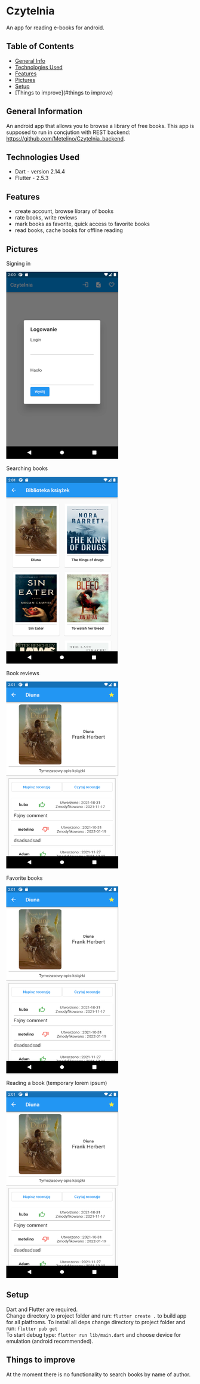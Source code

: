 # Czytelnia

An app for reading e-books for android.

## Table of Contents
* [General Info](#general-information)
* [Technologies Used](#technologies-used)
* [Features](#features)
* [Pictures](#pictures)
* [Setup](#setup)
* [Things to improve](#things to improve)

## General Information

An android app that allows you to browse a library of free books.
This app is supposed to run in concjution with REST backend: https://github.com/Metelino/Czytelnia_backend. 

## Technologies Used

- Dart - version 2.14.4
- Flutter - 2.5.3

## Features

- create account, browse library of books
- rate books, write reviews
- mark books as favorite, quick access to favorite books
- read books, cache books for offline reading

## Pictures
<p>Signing in</p>
<img src='./img/logowanie.png' width=300 height=500>
</br>
<p>Searching books</p>
<img src='./img/library.png' width=300 height=500>
</br>
<p>Book reviews</p>
<img src='./img/comments.png' width=300 height=500>
</br>
<p>Favorite books</p>
<img src='./img/comments.png' width=300 height=500>
</br>
<p>Reading a book (temporary lorem ipsum)</p>
<img src='./img/comments.png' width=300 height=500>

## Setup
Dart and Flutter are required.\
Change directory to project folder and run: `flutter create .` to build app for all platfroms.
To install all deps change directory to project folder and run: `flutter pub get`\
To start debug type: `flutter run lib/main.dart` and choose device for emulation (android recommended).

## Things to improve
At the moment there is no functionality to search books by name of author.
